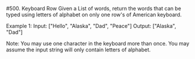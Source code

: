 #500. Keyboard Row
Given a List of words, return the words that can be typed using letters of alphabet on only one row's of American keyboard.

Example 1:
Input: ["Hello", "Alaska", "Dad", "Peace"]
Output: ["Alaska", "Dad"]

Note:
You may use one character in the keyboard more than once.
You may assume the input string will only contain letters of alphabet.